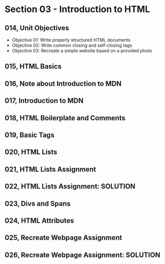 # Section 03 - Introduction to HTML

## 014, Unit Objectives

- Objective 01: Write properly structured HTML documents
- Objective 02: Write common closing and self-closing tags
- Objective 03: Recreate a simple website based on a provided photo

## 015, HTML Basics

## 016, Note about Introduction to MDN

## 017, Introduction to MDN

## 018, HTML Boilerplate and Comments

## 019, Basic Tags

## 020, HTML Lists

## 021, HTML Lists Assignment

## 022, HTML Lists Assignment: SOLUTION

## 023, Divs and Spans

## 024, HTML Attributes

## 025, Recreate Webpage Assignment

## 026, Recreate Webpage Assignment: SOLUTION
